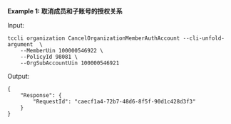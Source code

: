 **Example 1: 取消成员和子账号的授权关系**



Input: 

```
tccli organization CancelOrganizationMemberAuthAccount --cli-unfold-argument  \
    --MemberUin 100000546922 \
    --PolicyId 98081 \
    --OrgSubAccountUin 100000546921
```

Output: 
```
{
    "Response": {
        "RequestId": "caecf1a4-72b7-48d6-8f5f-90d1c428d3f3"
    }
}
```

